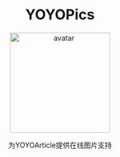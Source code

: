 <h1 align="center">YOYOPics</h1>
<p align="center">
  <img src="https://cdn.jsdelivr.net/gh/YOYOYOAKE/YOYOPics/avatar-round.png" width="200px" alt="avatar">
</p>
<p align="center">
  为YOYOArticle提供在线图片支持
</p>